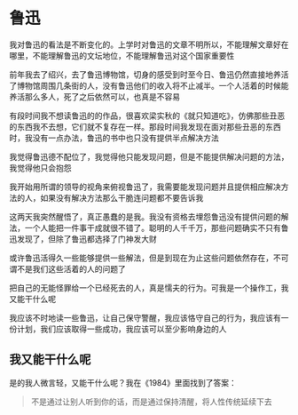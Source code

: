 # 鲁迅

我对鲁迅的看法是不断变化的。上学时对鲁迅的文章不明所以，不能理解文章好在哪里，不能理解鲁迅的文坛地位，不能理解鲁迅对这个国家重要性

前年我去了绍兴，去了鲁迅博物馆，切身的感受到时至今日、鲁迅仍然直接地养活了博物馆周围几条街的人，没有鲁迅他们的收入将不止减半。一个人活着的时候能养活那么多人，死了之后依然可以，也真是不容易

有段时间我不想读鲁迅的的作品，很喜欢梁实秋的《就只知道吃》，仿佛那些丑恶的东西我不去想，它们就不复存在一样。那段时间我发现在面对那些丑恶的东西时，我没有一点办法，鲁迅的书中也只没有提供半点解决方法

我觉得鲁迅德不配位了，我觉得他只能发现问题，但是不能提供解决问题的方法，我觉得他只会抱怨

我开始用所谓的领导的视角来俯视鲁迅了，我需要能发现问题并且提供相应解决方法的人，如果没有解决方法那么干脆连问题都不要告诉我

这两天我突然醒悟了，真正愚蠢的是我。我没有资格去埋怨鲁迅没有提供问题的解法，一个人能把一件事干成就很不错了。聪明的人千千万，那些问题确实不只有鲁迅发现了，但除了鲁迅都选择了门神发大财

或许鲁迅活得久一些能够提供一些解法，但是到现在为止这些问题依然存在，不可谓不是我们这些活着的人的问题了

把自己的无能怪罪给一个已经死去的人，真是懦夫的行为。可我是一个操作工，我又能干什么呢

我应该不时地读一些鲁迅，让自己保守警醒，我应该恪守自己的行为，我应该有一份计划，我们应该取得一些成功，我应该可以至少影响身边的人

## 我又能干什么呢

是的我人微言轻，又能干什么呢？我在《1984》里面找到了答案：

> 不是通过让别人听到你的话，而是通过保持清醒，将人性传统延续下去
